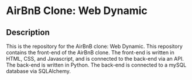 # AirBnB Clone: Web Dynamic

## Description

This is the repository for the AirBnB clone: Web Dynamic.
This repository contains the front-end of the AirBnB clone.
The front-end is written in HTML, CSS, and Javascript, and is connected to the back-end via an API.
The back-end is written in Python.
The back-end is connected to a mySQL database via SQLAlchemy.
